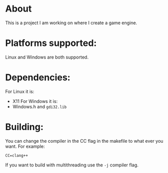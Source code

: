 # About
This is a project I am working on where I create a game engine.

# Platforms supported:
Linux and Windows are both supported.

# Dependencies:
For Linux it is:
- X11
For Windows it is:
- Windows.h and `gdi32.lib`

# Building:
You can change the compiler in the CC flag in the makefile to what ever you want. For example: 
```
CC=clang++
```
If you want to build with multithreading use the `-j` compiler flag.